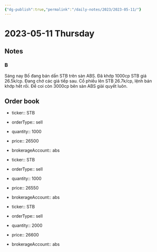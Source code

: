 ```yaml
---
{"dg-publish":true,"permalink":"/daily-notes/2023/2023-05-11/"}
---
```


# 2023-05-11 Thursday

## Notes

### B

Sáng nay Bố đang bán dần STB trên sàn ABS. Đã khớp 1000cp STB giá 26.5k/cp. Đang chờ các giá tiếp sau. Cổ phiếu lên STB 26.7k/cp, lệnh bán khớp hết rồi. Để coi còn 3000cp bên sàn ABS giải quyết luôn.

## Order book

- ticker:: STB
- orderType:: sell
- quantity:: 1000
- price:: 26500
- brokerageAccount:: abs

- ticker:: STB
- orderType:: sell
- quantity:: 1000
- price:: 26550
- brokerageAccount:: abs

- ticker:: STB
- orderType:: sell
- quantity:: 2000
- price:: 26600
- brokerageAccount:: abs